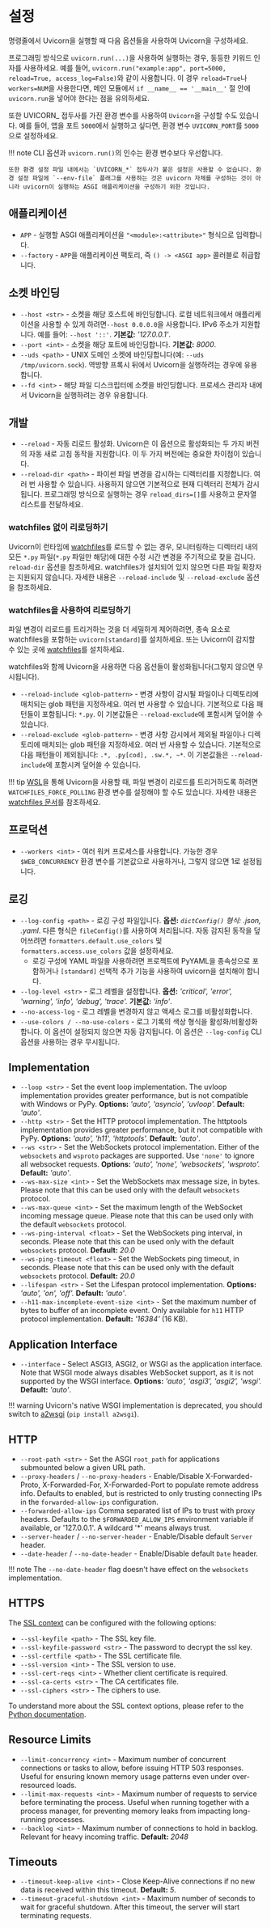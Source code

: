 # 설정

명령줄에서 Uvicorn을 실행할 때 다음 옵션들을 사용하여 Uvicorn을 구성하세요.

프로그래밍 방식으로 `uvicorn.run(...)`을 사용하여 실행하는 경우, 동등한 키워드 인자를 사용하세요. 
예를 들어, `uvicorn.run("example:app", port=5000, reload=True, access_log=False)`와 같이 사용합니다.
이 경우 `reload=True`나 `workers=NUM`을 사용한다면, 
메인 모듈에서 `if __name__ == '__main__'` 절 안에 `uvicorn.run`을 넣어야 한다는 점을 유의하세요.

또한 UVICORN_ 접두사를 가진 환경 변수를 사용하여 `Uvicorn`을 구성할 수도 있습니다.
예를 들어, 앱을 포트 `5000`에서 실행하고 싶다면, 환경 변수 `UVICORN_PORT`를 `5000`으로 설정하세요.

!!! note
    CLI 옵션과 `uvicorn.run()`의 인수는 환경 변수보다 우선합니다.

    또한 환경 설정 파일 내에서는 `UVICORN_*` 접두사가 붙은 설정은 사용할 수 없습니다. 환경 설정 파일에 `--env-file` 플래그를 사용하는 것은 uvicorn 자체를 구성하는 것이 아니라 uvicorn이 실행하는 ASGI 애플리케이션을 구성하기 위한 것입니다.

## 애플리케이션

* `APP` - 실행할 ASGI 애플리케이션을 `"<module>:<attribute>"` 형식으로 입력합니다.
* `--factory` - `APP`을 애플리케이션 팩토리, 즉 `() -> <ASGI app>` 콜러블로 취급합니다.

## 소켓 바인딩

* `--host <str>` - 소켓을 해당 호스트에 바인딩합니다. 로컬 네트워크에서 애플리케이션을 사용할 수 있게 하려면`--host 0.0.0.0`을 사용합니다. IPv6 주소가 지원합니다. 예를 들어: `--host '::'`. **기본값:** *'127.0.0.1'*.
* `--port <int>` - 소켓을 해당 포트에 바인딩합니다. **기본값:** *8000*.
* `--uds <path>` - UNIX 도메인 소켓에 바인딩합니다(예: `--uds /tmp/uvicorn.sock`). 역방향 프록시 뒤에서 Uvicorn을 실행하려는 경우에 유용합니다. 
* `--fd <int>` - 해당 파일 디스크립터에 소켓을 바인딩합니다. 프로세스 관리자 내에서 Uvicorn을 실행하려는 경우 유용합니다.

## 개발

* `--reload` - 자동 리로드 활성화. Uvicorn은 이 옵션으로 활성화되는 두 가지 버전의 자동 새로 고침 동작을 지원합니다. 이 두 가지 버전에는 중요한 차이점이 있습니다.
* `--reload-dir <path>` - 파이썬 파일 변경을 감시하는 디렉터리를 지정합니다. 여러 번 사용할 수 있습니다. 사용하지 않으면 기본적으로 현재 디렉터리 전체가 감시됩니다. 프로그래밍 방식으로 실행하는 경우 `reload_dirs=[]`를 사용하고 문자열 리스트를 전달하세요.

### watchfiles 없이 리로딩하기

Uvicorn이 런타임에 [watchfiles](https://pypi.org/project/watchfiles/)를 로드할 수 없는 경우, 모니터링하는 디렉터리 내의 모든 `*.py` 파일(`*.py` 파일만 해당)에 대한 수정 시간 변경을 주기적으로 찾을 겁니다. `reload-dir` 옵션을 참조하세요. watchfiles가 설치되어 있지 않으면 다른 파일 확장자는 지원되지 않습니다. 자세한 내용은 `--reload-include` 및 `--reload-exclude` 옵션을 참조하세요.

### watchfiles을 사용하여 리로딩하기

파일 변경이 리로드를 트리거하는 것을 더 세밀하게 제어하려면, 종속 요소로 watchfiles을 포함하는 `uvicorn[standard]`를 설치하세요. 또는 Uvicorn이 감지할 수 있는 곳에 [watchfiles](https://pypi.org/project/watchfiles/)를 설치하세요.

watchfiles와 함께 Uvicorn을 사용하면 다음 옵션들이 활성화됩니다(그렇지 않으면 무시됩니다).

* `--reload-include <glob-pattern>` - 변경 사항이 감시될 파일이나 디렉토리에 매치되는 glob 패턴을 지정하세요. 여러 번 사용할 수 있습니다. 기본적으로 다음 패턴들이 포함됩니다: `*.py`. 이 기본값들은 `--reload-exclude`에 포함시켜 덮어쓸 수 있습니다.
* `--reload-exclude <glob-pattern>` - 변경 사항 감시에서 제외될 파일이나 디렉토리에 매치되는 glob 패턴을 지정하세요. 여러 번 사용할 수 있습니다. 기본적으로 다음 패턴들이 제외됩니다: `.*, .py[cod], .sw.*, ~*`. 이 기본값들은 `--reload-include`에 포함시켜 덮어쓸 수 있습니다.

!!! tip
    [WSL](https://en.wikipedia.org/wiki/Windows_Subsystem_for_Linux)을 통해 Uvicorn을 사용할 때, 파일 변경이 리로드를 트리거하도록 하려면 `WATCHFILES_FORCE_POLLING` 환경 변수를 설정해야 할 수도 있습니다.
자세한 내용은 [watchfiles 문서](https://watchfiles.helpmanual.io/api/watch/)를 참조하세요.

## 프로덕션

* `--workers <int>` - 여러 워커 프로세스를 사용합니다. 가능한 경우 `$WEB_CONCURRENCY` 환경 변수를 기본값으로 사용하거나, 그렇지 않으면 1로 설정됩니다.

## 로깅

* `--log-config <path>` - 로깅 구성 파일입니다. **옵션:** *`dictConfig()` 형식: .json, .yaml*. 다른 형식은 `fileConfig()`를 사용하여 처리됩니다. 자동 감지된 동작을 덮어쓰려면 `formatters.default.use_colors` 및 `formatters.access.use_colors` 값을 설정하세요.
    * 로깅 구성에 YAML 파일을 사용하려면 프로젝트에 PyYAML을 종속성으로 포함하거나 `[standard]` 선택적 추가 기능을 사용하여 uvicorn을 설치해야 합니다.
* `--log-level <str>` - 로그 레벨을 설정합니다. **옵션:** *'critical', 'error', 'warning', 'info', 'debug', 'trace'.* **기본값:** *'info'*.
* `--no-access-log` - 로그 레벨을 변경하지 않고 액세스 로그를 비활성화합니다.
* `--use-colors / --no-use-colors` - 로그 기록의 색상 형식을 활성화/비활성화합니다. 이 옵션이 설정되지 않으면 자동 감지됩니다. 이 옵션은 `--log-config` CLI 옵션을 사용하는 경우 무시됩니다.

## Implementation

* `--loop <str>` - Set the event loop implementation. The uvloop implementation provides greater performance, but is not compatible with Windows or PyPy. **Options:** *'auto', 'asyncio', 'uvloop'.* **Default:** *'auto'*.
* `--http <str>` - Set the HTTP protocol implementation. The httptools implementation provides greater performance, but it not compatible with PyPy. **Options:** *'auto', 'h11', 'httptools'.* **Default:** *'auto'*.
* `--ws <str>` - Set the WebSockets protocol implementation. Either of the `websockets` and `wsproto` packages are supported. Use `'none'` to ignore all websocket requests. **Options:** *'auto', 'none', 'websockets', 'wsproto'.* **Default:** *'auto'*.
* `--ws-max-size <int>` - Set the WebSockets max message size, in bytes. Please note that this can be used only with the default `websockets` protocol.
* `--ws-max-queue <int>` - Set the maximum length of the WebSocket incoming message queue. Please note that this can be used only with the default `websockets` protocol.
* `--ws-ping-interval <float>` - Set the WebSockets ping interval, in seconds. Please note that this can be used only with the default `websockets` protocol. **Default:** *20.0*
* `--ws-ping-timeout <float>` - Set the WebSockets ping timeout, in seconds. Please note that this can be used only with the default `websockets` protocol. **Default:** *20.0*
* `--lifespan <str>` - Set the Lifespan protocol implementation. **Options:** *'auto', 'on', 'off'.* **Default:** *'auto'*.
* `--h11-max-incomplete-event-size <int>` - Set the maximum number of bytes to buffer of an incomplete event. Only available for `h11` HTTP protocol implementation. **Default:** *'16384'* (16 KB).

## Application Interface

* `--interface` - Select ASGI3, ASGI2, or WSGI as the application interface.
Note that WSGI mode always disables WebSocket support, as it is not supported by the WSGI interface.
**Options:** *'auto', 'asgi3', 'asgi2', 'wsgi'.* **Default:** *'auto'*.

!!! warning
    Uvicorn's native WSGI implementation is deprecated, you should switch
    to [a2wsgi](https://github.com/abersheeran/a2wsgi) (`pip install a2wsgi`).

## HTTP

* `--root-path <str>` - Set the ASGI `root_path` for applications submounted below a given URL path.
* `--proxy-headers` / `--no-proxy-headers` - Enable/Disable X-Forwarded-Proto, X-Forwarded-For, X-Forwarded-Port to populate remote address info. Defaults to enabled, but is restricted to only trusting
connecting IPs in the `forwarded-allow-ips` configuration.
* `--forwarded-allow-ips` <comma-separated-list> Comma separated list of IPs to trust with proxy headers. Defaults to the `$FORWARDED_ALLOW_IPS` environment variable if available, or '127.0.0.1'. A wildcard '*' means always trust.
* `--server-header` / `--no-server-header` - Enable/Disable default `Server` header.
* `--date-header` / `--no-date-header` - Enable/Disable default `Date` header.

!!! note
    The `--no-date-header` flag doesn't have effect on the `websockets` implementation.

## HTTPS

The [SSL context](https://docs.python.org/3/library/ssl.html#ssl.SSLContext) can be configured with the following options:

* `--ssl-keyfile <path>` - The SSL key file.
* `--ssl-keyfile-password <str>` - The password to decrypt the ssl key.
* `--ssl-certfile <path>` - The SSL certificate file.
* `--ssl-version <int>` - The SSL version to use.
* `--ssl-cert-reqs <int>` - Whether client certificate is required.
* `--ssl-ca-certs <str>` - The CA certificates file.
* `--ssl-ciphers <str>` - The ciphers to use.

To understand more about the SSL context options, please refer to the [Python documentation](https://docs.python.org/3/library/ssl.html).

## Resource Limits

* `--limit-concurrency <int>` - Maximum number of concurrent connections or tasks to allow, before issuing HTTP 503 responses. Useful for ensuring known memory usage patterns even under over-resourced loads.
* `--limit-max-requests <int>` - Maximum number of requests to service before terminating the process. Useful when running together with a process manager, for preventing memory leaks from impacting long-running processes.
* `--backlog <int>` - Maximum number of connections to hold in backlog. Relevant for heavy incoming traffic. **Default:** *2048*

## Timeouts

* `--timeout-keep-alive <int>` - Close Keep-Alive connections if no new data is received within this timeout. **Default:** *5*.
* `--timeout-graceful-shutdown <int>` - Maximum number of seconds to wait for graceful shutdown. After this timeout, the server will start terminating requests.
